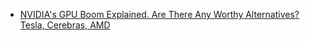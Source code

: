 - [NVIDIA's GPU Boom Explained. Are There Any Worthy Alternatives? Tesla, Cerebras, AMD](https://youtu.be/oREXJ4va3F4)
